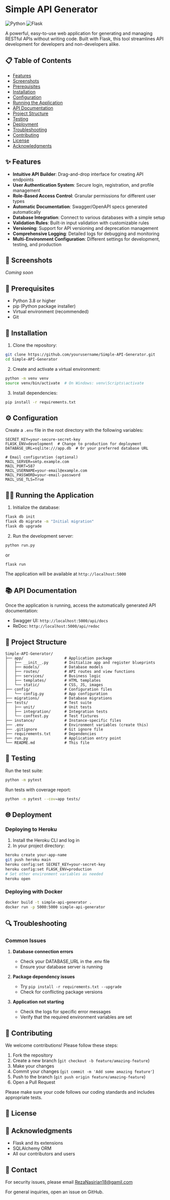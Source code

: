 # Simple API Generator

[//]: # (![License]&#40;https://img.shields.io/badge/license-MIT-blue.svg&#41;)
![Python](https://img.shields.io/badge/python-3.8+-green.svg)
![Flask](https://img.shields.io/badge/flask-2.0+-orange.svg)

A powerful, easy-to-use web application for generating and managing RESTful APIs without writing code. Built with Flask, this tool streamlines API development for developers and non-developers alike.

## 📋 Table of Contents

- [Features](#features)
- [Screenshots](#screenshots)
- [Prerequisites](#prerequisites)
- [Installation](#installation)
- [Configuration](#configuration)
- [Running the Application](#running-the-application)
- [API Documentation](#api-documentation)
- [Project Structure](#project-structure)
- [Testing](#testing)
- [Deployment](#deployment)
- [Troubleshooting](#troubleshooting)
- [Contributing](#contributing)
- [License](#license)
- [Acknowledgments](#acknowledgments)

## ✨ Features

- **Intuitive API Builder**: Drag-and-drop interface for creating API endpoints
- **User Authentication System**: Secure login, registration, and profile management
- **Role-Based Access Control**: Granular permissions for different user types
- **Automatic Documentation**: Swagger/OpenAPI specs generated automatically
- **Database Integration**: Connect to various databases with a simple setup
- **Validation Rules**: Built-in input validation with customizable rules
- **Versioning**: Support for API versioning and deprecation management
- **Comprehensive Logging**: Detailed logs for debugging and monitoring
- **Multi-Environment Configuration**: Different settings for development, testing, and production

## 📸 Screenshots

*Coming soon*

## 🔧 Prerequisites

- Python 3.8 or higher
- pip (Python package installer)
- Virtual environment (recommended)
- Git

## 🚀 Installation

1. Clone the repository:
```bash
git clone https://github.com/yourusername/Simple-API-Generator.git
cd Simple-API-Generator
```

2. Create and activate a virtual environment:
```bash
python -m venv venv
source venv/bin/activate  # On Windows: venv\Scripts\activate
```

3. Install dependencies:
```bash
pip install -r requirements.txt
```

## ⚙️ Configuration

Create a `.env` file in the root directory with the following variables:

```
SECRET_KEY=your-secure-secret-key
FLASK_ENV=development  # Change to production for deployment
DATABASE_URL=sqlite:///app.db  # Or your preferred database URL

# Email configuration (optional)
MAIL_SERVER=smtp.example.com
MAIL_PORT=587
MAIL_USERNAME=your-email@example.com
MAIL_PASSWORD=your-email-password
MAIL_USE_TLS=True
```

## 🏃‍♂️ Running the Application

1. Initialize the database:
```bash
flask db init
flask db migrate -m "Initial migration"
flask db upgrade
```

2. Run the development server:
```bash
python run.py
```
or
```bash
flask run
```

The application will be available at `http://localhost:5000`

## 📚 API Documentation

Once the application is running, access the automatically generated API documentation:

- Swagger UI: `http://localhost:5000/api/docs`
- ReDoc: `http://localhost:5000/api/redoc`

## 📁 Project Structure

```
Simple-API-Generator/
├── app/                  # Application package
│   ├── __init__.py       # Initialize app and register blueprints
│   ├── models/           # Database models
│   ├── routes/           # API routes and view functions
│   ├── services/         # Business logic
│   ├── templates/        # HTML templates
│   └── static/           # CSS, JS, images
├── config/               # Configuration files
│   └── config.py         # App configuration
├── migrations/           # Database migrations
├── tests/                # Test suite
│   ├── unit/             # Unit tests
│   ├── integration/      # Integration tests
│   └── conftest.py       # Test fixtures
├── instance/             # Instance-specific files
├── .env                  # Environment variables (create this)
├── .gitignore            # Git ignore file
├── requirements.txt      # Dependencies
├── run.py                # Application entry point
└── README.md             # This file
```

## 🧪 Testing

Run the test suite:
```bash
python -m pytest
```

Run tests with coverage report:
```bash
python -m pytest --cov=app tests/
```

## 🌐 Deployment

### Deploying to Heroku

1. Install the Heroku CLI and log in
2. In your project directory:
```bash
heroku create your-app-name
git push heroku main
heroku config:set SECRET_KEY=your-secret-key
heroku config:set FLASK_ENV=production
# Set other environment variables as needed
heroku open
```

### Deploying with Docker

```bash
docker build -t simple-api-generator .
docker run -p 5000:5000 simple-api-generator
```

## 🔍 Troubleshooting

### Common Issues

1. **Database connection errors**
   - Check your DATABASE_URL in the .env file
   - Ensure your database server is running

2. **Package dependency issues**
   - Try `pip install -r requirements.txt --upgrade`
   - Check for conflicting package versions

3. **Application not starting**
   - Check the logs for specific error messages
   - Verify that the required environment variables are set

## 👥 Contributing

We welcome contributions! Please follow these steps:

1. Fork the repository
2. Create a new branch (`git checkout -b feature/amazing-feature`)
3. Make your changes
4. Commit your changes (`git commit -m 'Add some amazing feature'`)
5. Push to the branch (`git push origin feature/amazing-feature`)
6. Open a Pull Request

Please make sure your code follows our coding standards and includes appropriate tests.

## 📄 License


## 🙏 Acknowledgments

- Flask and its extensions
- SQLAlchemy ORM
- All our contributors and users

## 📧 Contact

For security issues, please email RezaNasirian18@gamil.com

For general inquiries, open an issue on GitHub.